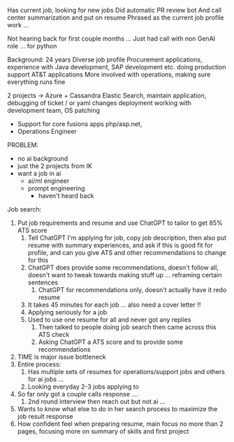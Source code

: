 Has current job, looking for new jobs
Did automatic PR review bot 
And call center summarization and put on resume 
Phrased as the current job profile work ... 

Not hearing back for first couple months ... 
Just had call with non GenAI role ... for python 

Background: 
24 years 
Diverse job profile 
Procurement applications, experience with Java development, SAP development etc. doing production support AT&T applications 
More involved with operations, making sure everything runs fine 

2 projects -> Azure + Cassandra Elastic Search, maintain application, debugging of ticket / or yaml changes deployment working with development team, OS patching 
- Support for core fusions apps php/asp.net, 
- Operations Engineer 


PROBLEM: 
- no ai background 
- just the 2 projects from IK 
- want a job in ai 
	- ai/ml engineer 
	- prompt engineering 
		- haven't heard back 

Job search: 
1. Put job requirements and resume and use ChatGPT to tailor to get 85% ATS score 
	1. Tell ChatGPT I'm applying for job, copy job description, then also put resume with summary experiences, and ask if this is good fit for profile, and can you give ATS and other recommendations to change for this 
	2. ChatGPT does provide some recommendations, doesn't follow all, doesn't want to tweak towards making stuff up ... reframing certain sentences 
		1. ChatGPT for recommendations only, doesn't actually have it redo resume 
	3. It takes 45 minutes for each job ... also need a cover letter !!
	4. Applying seriously for a job 
	5. Used to use one resume for all and never got any replies 
		1. Then talked to people doing job search then came across this ATS check 
		2. Asking ChatGPT a ATS score and to provide some recommendations 
2. TIME is major issue bottleneck 
3. Entire process: 
	1. Has multiple sets of resumes for operations/support jobs and others for ai jobs ... 
	2. Looking everyday 2-3 jobs applying to 
4. So far only got a couple calls response .... 
	1. 2nd round interview then reach out but not ai ... 
5. Wants to know what else to do in her search process to maximize the job result response 
6. How confident feel when preparing resume, main focus no more than 2 pages, focusing more on summary of skills and first project 